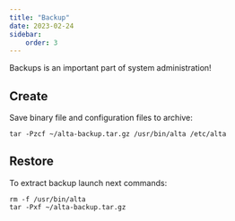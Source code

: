 ```yaml
---
title: "Backup"
date: 2023-02-24
sidebar:
    order: 3
---
```


Backups is an important part of system administration!

## Create

Save binary file and configuration files to archive:

```
tar -Pzcf ~/alta-backup.tar.gz /usr/bin/alta /etc/alta
```

## Restore

To extract backup launch next commands:

```
rm -f /usr/bin/alta
tar -Pxf ~/alta-backup.tar.gz
```